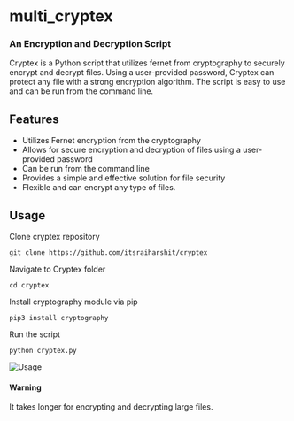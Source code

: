# multi_cryptex
### An Encryption and Decryption Script
Cryptex is a Python script that utilizes fernet from cryptography to securely encrypt and decrypt files. Using a user-provided password, Cryptex can protect any file with a strong encryption algorithm. The script is easy to use and can be run from the command line.

## Features

- Utilizes Fernet encryption from the cryptography
- Allows for secure encryption and decryption of files using a user-provided password
- Can be run from the command line
- Provides a simple and effective solution for file security
- Flexible and can encrypt any type of files.

## Usage

Clone cryptex repository
```
git clone https://github.com/itsraiharshit/cryptex
```
Navigate to Cryptex folder
```
cd cryptex
```
Install cryptography module via pip
```
pip3 install cryptography
```
Run the script
```
python cryptex.py
```
![Usage](./usage.png)

#### Warning
It takes longer for encrypting and decrypting large files.
